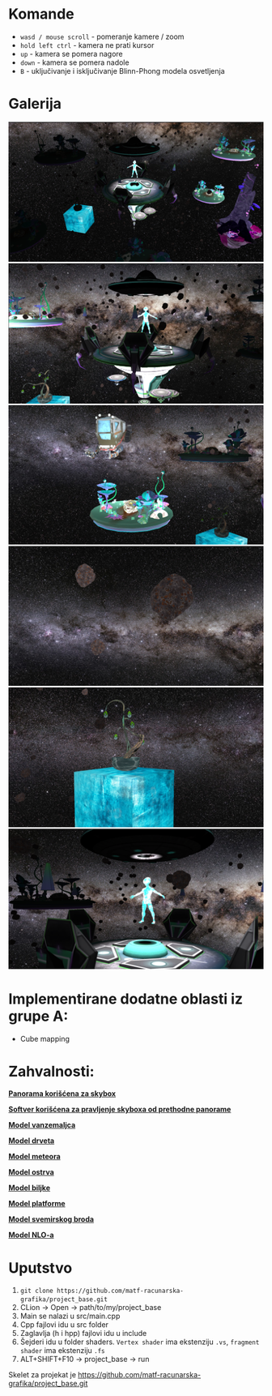 # Komande
* `wasd / mouse scroll` - pomeranje kamere / zoom
* `hold left ctrl` - kamera ne prati kursor
* `up` - kamera se pomera nagore
* `down` - kamera se pomera nadole
* `B` - uključivanje i isključivanje Blinn-Phong modela osvetljenja

# Galerija
<img src="resources/gallery/1.png">
<img src="resources/gallery/2.png">
<img src="resources/gallery/3.png">
<img src="resources/gallery/4.png">
<img src="resources/gallery/5.png">
<img src="resources/gallery/6.png">


# Implementirane dodatne oblasti iz grupe A:
* Cube mapping

# Zahvalnosti:
**[Panorama korišćena za skybox](https://www.eso.org/public/images/eso0932a/)**

**[Softver korišćena za pravljenje skyboxa od prethodne panorame](https://jaxry.github.io/panorama-to-cubemap/
)**

**[Model vanzemaljca](https://sketchfab.com/3d-models/alien-bc4db76ad4b54451b07d035cdaeed7de)**

**[Model drveta](https://sketchfab.com/3d-models/alien-tree-on-floating-rock-33ff8ff75e9147bfa8db0cad490c1e05)**

**[Model meteora](https://sketchfab.com/3d-models/meteor-d3a5a7e9a7d24b76841bf0f49d56a5f3)**

**[Model ostrva](https://sketchfab.com/3d-models/alien-world-explorer-f73af15ccc2849098df32f48133cba9b)**

**[Model biljke](https://sketchfab.com/3d-models/alien-plant-142addd0188c49e18e6d836fb9dfe813)**

**[Model platforme](https://sketchfab.com/3d-models/sci-fi-platforms-a6e8bb63ff5a41f5a9e1e7b0511cf79a)**

**[Model svemirskog broda](https://sketchfab.com/3d-models/space-ship-lost-in-space-d08cdc5470c0428aa048167f2a295ffd)**

**[Model NLO-a](https://sketchfab.com/3d-models/retro-ufo-a198a969caed46f4b58ff30167339650)**


# Uputstvo
1. `git clone https://github.com/matf-racunarska-grafika/project_base.git`
2. CLion -> Open -> path/to/my/project_base
3. Main se nalazi u src/main.cpp
4. Cpp fajlovi idu u src folder
5. Zaglavlja (h i hpp) fajlovi idu u include
6. Šejderi idu u folder shaders. `Vertex shader` ima ekstenziju `.vs`, `fragment shader` ima ekstenziju `.fs`
7. ALT+SHIFT+F10 -> project_base -> run

Skelet za projekat je https://github.com/matf-racunarska-grafika/project_base.git 

